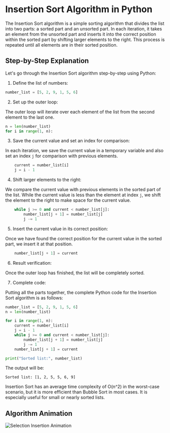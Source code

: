 # Insertion Sort Algorithm in Python

The Insertion Sort algorithm is a simple sorting algorithm that divides the list into two parts: a sorted part and an unsorted part. In each iteration, it takes an element from the unsorted part and inserts it into the correct position within the sorted part by shifting larger elements to the right. This process is repeated until all elements are in their sorted position.

## Step-by-Step Explanation

Let's go through the Insertion Sort algorithm step-by-step using Python:

1. Define the list of numbers:

```python
number_list = [5, 2, 9, 1, 5, 6]
```

2. Set up the outer loop:

The outer loop will iterate over each element of the list from the second element to the last one.

```python
n = len(number_list)
for i in range(1, n):
```

3. Save the current value and set an index for comparison:

In each iteration, we save the current value in a temporary variable and also set an index `j` for comparison with previous elements.

```python
    current = number_list[i]
    j = i - 1
```

4. Shift larger elements to the right:

We compare the current value with previous elements in the sorted part of the list. While the current value is less than the element at index `j`, we shift the element to the right to make space for the current value.

```python
    while j >= 0 and current < number_list[j]:
        number_list[j + 1] = number_list[j]
        j -= 1
```

5. Insert the current value in its correct position:

Once we have found the correct position for the current value in the sorted part, we insert it at that position.

```python
    number_list[j + 1] = current
```

6. Result verification:

Once the outer loop has finished, the list will be completely sorted.

7. Complete code:

Putting all the parts together, the complete Python code for the Insertion Sort algorithm is as follows:

```python
number_list = [5, 2, 9, 1, 5, 6]
n = len(number_list)

for i in range(1, n):
    current = number_list[i]
    j = i - 1
    while j >= 0 and current < number_list[j]:
        number_list[j + 1] = number_list[j]
        j -= 1
    number_list[j + 1] = current

print("Sorted list:", number_list)
```

The output will be:

```
Sorted list: [1, 2, 5, 5, 6, 9]
```

Insertion Sort has an average time complexity of O(n^2) in the worst-case scenario, but it is more efficient than Bubble Sort in most cases. It is especially useful for small or nearly sorted lists.

## Algorithm Animation

![Selection Insertion Animation](https://upload.wikimedia.org/wikipedia/commons/9/9c/Insertion-sort-example.gif)
